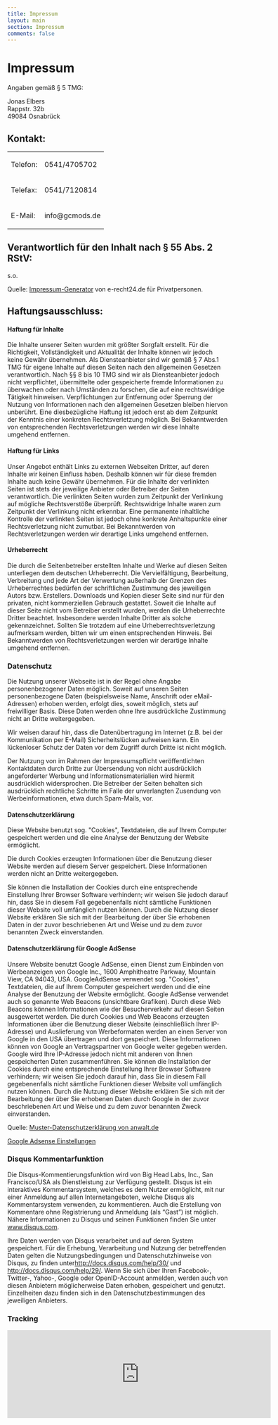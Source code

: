 ```yaml
---
title: Impressum
layout: main
section: Impressum
comments: false
---
```

<div class="row">
<div class="col-md-8">

<h1>Impressum</h1>

<p>Angaben gemäß § 5 TMG:</p>

<p>Jonas Elbers<br />
Rappstr. 32b<br />
49084 Osnabrück</p>

<h2>Kontakt:</h2>

<table>
    <tbody>
        <tr>
            <td>
            <p>Telefon:</p>
            </td>
            <td>
            <p>0541/4705702</p>
            </td>
        </tr>
        <tr>
            <td>
            <p>Telefax:</p>
            </td>
            <td>
            <p>0541/7120814</p>
            </td>
        </tr>
        <tr>
            <td>
            <p>E-Mail:</p>
            </td>
            <td>
            <p>info@gcmods.de</p>
            </td>
        </tr>
    </tbody>
</table>

<h2>Verantwortlich für den Inhalt nach § 55 Abs. 2 RStV:</h2>

<p>s.o.</p>

<p></p>

<p>Quelle: <a href="http://www.e-recht24.de/" target="_blank">Impressum-Generator</a> von e-recht24.de für Privatpersonen.</p>

<h2>Haftungsausschluss:</h2>

<h4>Haftung für Inhalte</h4>

<p>Die Inhalte unserer Seiten wurden mit größter Sorgfalt erstellt. Für die Richtigkeit, Vollständigkeit und Aktualität der Inhalte können wir jedoch keine Gewähr übernehmen. Als Diensteanbieter sind wir gemäß § 7 Abs.1 TMG für eigene Inhalte auf diesen Seiten nach den allgemeinen Gesetzen verantwortlich. Nach §§ 8 bis 10 TMG sind wir als Diensteanbieter jedoch nicht verpflichtet, übermittelte oder gespeicherte fremde Informationen zu überwachen oder nach Umständen zu forschen, die auf eine rechtswidrige Tätigkeit hinweisen. Verpflichtungen zur Entfernung oder Sperrung der Nutzung von Informationen nach den allgemeinen Gesetzen bleiben hiervon unberührt. Eine diesbezügliche Haftung ist jedoch erst ab dem Zeitpunkt der Kenntnis einer konkreten Rechtsverletzung möglich. Bei Bekanntwerden von entsprechenden Rechtsverletzungen werden wir diese Inhalte umgehend entfernen.</p>

<h4>Haftung für Links</h4>

<p>Unser Angebot enthält Links zu externen Webseiten Dritter, auf deren Inhalte wir keinen Einfluss haben. Deshalb können wir für diese fremden Inhalte auch keine Gewähr übernehmen. Für die Inhalte der verlinkten Seiten ist stets der jeweilige Anbieter oder Betreiber der Seiten verantwortlich. Die verlinkten Seiten wurden zum Zeitpunkt der Verlinkung auf mögliche Rechtsverstöße überprüft. Rechtswidrige Inhalte waren zum Zeitpunkt der Verlinkung nicht erkennbar. Eine permanente inhaltliche Kontrolle der verlinkten Seiten ist jedoch ohne konkrete Anhaltspunkte einer Rechtsverletzung nicht zumutbar. Bei Bekanntwerden von Rechtsverletzungen werden wir derartige Links umgehend entfernen.</p>

<h4>Urheberrecht</h4>

<p>Die durch die Seitenbetreiber erstellten Inhalte und Werke auf diesen Seiten unterliegen dem deutschen Urheberrecht. Die Vervielfältigung, Bearbeitung, Verbreitung und jede Art der Verwertung außerhalb der Grenzen des Urheberrechtes bedürfen der schriftlichen Zustimmung des jeweiligen Autors bzw. Erstellers. Downloads und Kopien dieser Seite sind nur für den privaten, nicht kommerziellen Gebrauch gestattet. Soweit die Inhalte auf dieser Seite nicht vom Betreiber erstellt wurden, werden die Urheberrechte Dritter beachtet. Insbesondere werden Inhalte Dritter als solche gekennzeichnet. Sollten Sie trotzdem auf eine Urheberrechtsverletzung aufmerksam werden, bitten wir um einen entsprechenden Hinweis. Bei Bekanntwerden von Rechtsverletzungen werden wir derartige Inhalte umgehend entfernen.</p>

<h3 id="datenschutz">Datenschutz</h3>

<p>Die Nutzung unserer Webseite ist in der Regel ohne Angabe personenbezogener Daten möglich. Soweit auf unseren Seiten personenbezogene Daten (beispielsweise Name, Anschrift oder eMail-Adressen) erhoben werden, erfolgt dies, soweit möglich, stets auf freiwilliger Basis. Diese Daten werden ohne Ihre ausdrückliche Zustimmung nicht an Dritte weitergegeben.</p>

<p>Wir weisen darauf hin, dass die Datenübertragung im Internet (z.B. bei der Kommunikation per E-Mail) Sicherheitslücken aufweisen kann. Ein lückenloser Schutz der Daten vor dem Zugriff durch Dritte ist nicht möglich.</p>

<p>Der Nutzung von im Rahmen der Impressumspflicht veröffentlichten Kontaktdaten durch Dritte zur Übersendung von nicht ausdrücklich angeforderter Werbung und Informationsmaterialien wird hiermit ausdrücklich widersprochen. Die Betreiber der Seiten behalten sich ausdrücklich rechtliche Schritte im Falle der unverlangten Zusendung von Werbeinformationen, etwa durch Spam-Mails, vor.</p>

<h4>Datenschutzerklärung</h4>

<p>Diese Website benutzt sog. "Cookies", Textdateien, die auf Ihrem Computer gespeichert werden und die eine Analyse der Benutzung der Website ermöglicht.</p>

<p>Die durch Cookies erzeugten Informationen über die Benutzung dieser Website werden auf diesem Server gespeichert. Diese Informationen werden nicht an Dritte weitergegeben.</p>

<p>Sie können die Installation der Cookies durch eine entsprechende Einstellung Ihrer Browser Software verhindern; wir weisen Sie jedoch darauf hin, dass Sie in diesem Fall gegebenenfalls nicht sämtliche Funktionen dieser Website voll umfänglich nutzen können. Durch die Nutzung dieser Website erklären Sie sich mit der Bearbeitung der über Sie erhobenen Daten in der zuvor beschriebenen Art und Weise und zu dem zuvor benannten Zweck einverstanden.</p>

<h4>Datenschutzerklärung für Google AdSense</h4>

<p>Unsere Website benutzt Google AdSense, einen Dienst zum Einbinden von Werbeanzeigen von Google Inc., 1600 Amphitheatre Parkway, Mountain View, CA 94043, USA. GoogleAdSense verwendet sog. "Cookies", Textdateien, die auf Ihrem Computer gespeichert werden und die eine Analyse der Benutzung der Website ermöglicht. Google AdSense verwendet auch so genannte Web Beacons (unsichtbare Grafiken). Durch diese Web Beacons können Informationen wie der Besucherverkehr auf diesen Seiten ausgewertet werden. Die durch Cookies und Web Beacons erzeugten Informationen über die Benutzung dieser Website (einschließlich Ihrer IP-Adresse) und Auslieferung von Werbeformaten werden an einen Server von Google in den USA übertragen und dort gespeichert. Diese Informationen können von Google an Vertragspartner von Google weiter gegeben werden. Google wird Ihre IP-Adresse jedoch nicht mit anderen von Ihnen gespeicherten Daten zusammenführen. Sie können die Installation der Cookies durch eine entsprechende Einstellung Ihrer Browser Software verhindern; wir weisen Sie jedoch darauf hin, dass Sie in diesem Fall gegebenenfalls nicht sämtliche Funktionen dieser Website voll umfänglich nutzen können. Durch die Nutzung dieser Website erklären Sie sich mit der Bearbeitung der über Sie erhobenen Daten durch Google in der zuvor beschriebenen Art und Weise und zu dem zuvor benannten Zweck einverstanden.</p>

<p>Quelle: <a href="http://www.anwalt.de/vorlage/muster-datenschutzerklaerung.php" title="Vorlage Datenschutzerklärung von anwalt.de">Muster-Datenschutzerklärung von anwalt.de</a></p>

<p><a href="https://www.google.com/settings/ads/anonymous?hl=de">Google Adsense Einstellungen</a></p>

<h3>Disqus Kommentarfunktion</h3>

<p>Die Disqus-Kommentierungsfunktion wird von Big Head Labs, Inc., San Francisco/USA als Dienstleistung zur Verfügung gestellt. Disqus ist ein interaktives Kommentarsystem, welches es dem Nutzer ermöglicht, mit nur einer Anmeldung auf allen Internetangeboten, welche Disqus als Kommentarsystem verwenden, zu kommentieren. Auch die Erstellung von Kommentare ohne Registrierung und Anmeldung (als “Gast”) ist möglich. Nähere Informationen zu Disqus und seinen Funktionen finden Sie unter <a href="http://www.disqus.com/" target="_blank" title="Disqus.com">www.disqus.com</a>.</p>

<p>Ihre Daten werden von Disqus verarbeitet und auf deren System gespeichert. Für die Erhebung, Verarbeitung und Nutzung der betreffenden Daten gelten die Nutzungsbedingungen und Datenschutzhinweise von Disqus, zu finden unter<a href="http://docs.disqus.com/help/30/" target="_blank" title="Disqus Privacy Policy">http://docs.disqus.com/help/30/</a> und <a href="http://docs.disqus.com/help/29/" target="_blank" title="Disqus Terms of Services">http://docs.disqus.com/help/29/</a>. Wenn Sie sich über Ihren Facebook-, Twitter-, Yahoo-, Google oder OpenID-Account anmelden, werden auch von diesen Anbietern möglicherweise Daten erhoben, gespeichert und genutzt. Einzelheiten dazu finden sich in den Datenschutzbestimmungen des jeweiligen Anbieters.</p>


</div>
<div class="col-md-4">

<h3>Tracking</h3>

<iframe style="border: 0; height: 200px; width: 600px;" src="http://networks-os.de/stats/index.php?module=CoreAdminHome&action=optOut&language=de"></iframe>


</div>
</div>
